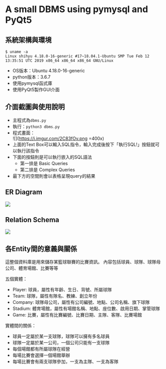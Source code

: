 # A small DBMS using pymysql and PyQt5

## 系統架構與環境
```
$ uname -a
Linux shihyu 4.18.0-16-generic #17~18.04.1-Ubuntu SMP Tue Feb 12 13:35:51 UTC 2019 x86_64 x86_64 x86_64 GNU/Linux
```
- OS版本：Ubuntu 4.18.0-16-generic
- python版本：3.6.7
- 使用pymysql函式庫
- 使用PyQt5製作GUI介面

## 介面截圖與使用說明

- 主程式為```dbms.py```
- 執行：```python3 dbms.py```
- 程式畫面：<br>
![](https://i.imgur.com/2C83fOv.png =400x)
- 上面的Text Box可以輸入SQL指令，輸入完成後按下「執行SQL!」按鈕就可以執行該指令
- 下面的按鈕則是可以執行嵌入的SQL語法
    - 第一排是 Basic Queries
    - 第二排是 Complex Queries
- 最下方的空間則會以表格呈現query的結果

## ER Diagram
![](https://i.imgur.com/cpLmU4h.png)

## Relation Schema
![](https://i.imgur.com/T00jfbf.png)

## 各Entity間的意義與關係
這整個資料庫是用來儲存某籃球聯賽的比賽資訊。
內容包括球員、球隊、球隊母公司、體育場館、比賽等等

五個實體：
- Player: 球員，屬性有年齡、生日、背號、所屬球隊
- Team: 球隊，屬性有隊名、教練、創立年份
- Company: 球隊母公司，屬性有公司編號、地點、公司名稱、旗下球隊
- Stadium: 體育場館，屬性有場館名稱、地點、座位數、啟用日期、掌管球隊
- Game: 比賽，屬性有比賽編號、比賽日期、主隊、客隊、比賽場館

實體間的關係：
- 球員一定屬於某一支球隊，球隊可以擁有多名球員
- 球隊一定屬於某一公司，一個公司只能有一支球隊
- 每個場館都有所屬球隊在經營
- 每場比賽會選擇一個場館舉辦
- 每場比賽會有兩支球隊參加，一支為主隊、一支為客隊
